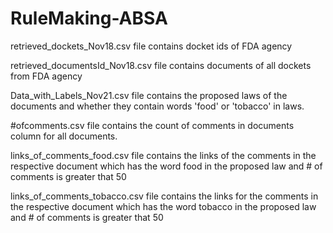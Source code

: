 # RuleMaking-ABSA
retrieved_dockets_Nov18.csv file contains docket ids of FDA agency

retrieved_documentsId_Nov18.csv file contains documents of all dockets from FDA agency

Data_with_Labels_Nov21.csv file contains the proposed laws of the documents and whether they contain words 'food' or 'tobacco' in laws.

#ofcomments.csv file contains the count of comments in documents column for all documents.

links_of_comments_food.csv file contains the links of the comments in the respective document which has the word food in the proposed law and # of comments is greater that 50

links_of_comments_tobacco.csv file contains the links for the comments in the respective document which has the word tobacco in the proposed law and # of comments is greater that 50
